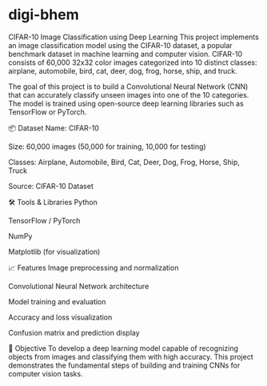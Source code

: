 # digi-bhem
CIFAR-10 Image Classification using Deep Learning This project implements an image classification model using the CIFAR-10 dataset, a popular benchmark dataset in machine learning and computer vision. CIFAR-10 consists of 60,000 32x32 color images categorized into 10 distinct classes: airplane, automobile, bird, cat, deer, dog, frog, horse, ship, and truck.

The goal of this project is to build a Convolutional Neural Network (CNN) that can accurately classify unseen images into one of the 10 categories. The model is trained using open-source deep learning libraries such as TensorFlow or PyTorch.

📦 Dataset Name: CIFAR-10

Size: 60,000 images (50,000 for training, 10,000 for testing)

Classes: Airplane, Automobile, Bird, Cat, Deer, Dog, Frog, Horse, Ship, Truck

Source: CIFAR-10 Dataset

🛠 Tools & Libraries Python

TensorFlow / PyTorch

NumPy

Matplotlib (for visualization)

📈 Features Image preprocessing and normalization

Convolutional Neural Network architecture

Model training and evaluation

Accuracy and loss visualization

Confusion matrix and prediction display

🎯 Objective To develop a deep learning model capable of recognizing objects from images and classifying them with high accuracy. This project demonstrates the fundamental steps of building and training CNNs for computer vision tasks.
